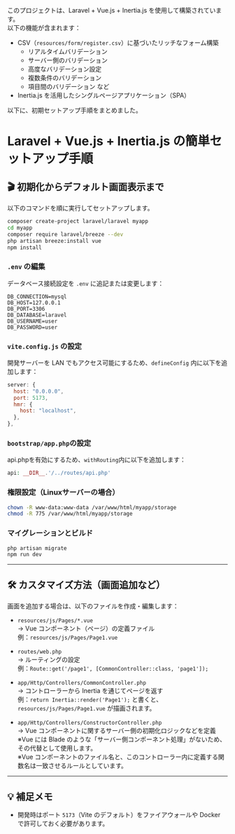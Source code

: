 このプロジェクトは、Laravel + Vue.js + Inertia.js を使用して構築されています。  
以下の機能が含まれます：

- CSV（`resources/form/register.csv`）に基づいたリッチなフォーム構築  
  - リアルタイムバリデーション  
  - サーバー側のバリデーション  
  - 高度なバリデーション設定  
  - 複数条件のバリデーション  
  - 項目間のバリデーション など
- Inertia.js を活用したシングルページアプリケーション（SPA）

以下に、初期セットアップ手順をまとめました。

# Laravel + Vue.js + Inertia.js の簡単セットアップ手順

## 🎬 初期化からデフォルト画面表示まで

以下のコマンドを順に実行してセットアップします。

```bash
composer create-project laravel/laravel myapp
cd myapp
composer require laravel/breeze --dev
php artisan breeze:install vue
npm install
```

### `.env` の編集

データベース接続設定を `.env` に追記または変更します：

```env
DB_CONNECTION=mysql
DB_HOST=127.0.0.1
DB_PORT=3306
DB_DATABASE=laravel
DB_USERNAME=user
DB_PASSWORD=user
```

### `vite.config.js` の設定

開発サーバーを LAN でもアクセス可能にするため、`defineConfig` 内に以下を追加します：

```js
server: {
  host: "0.0.0.0",
  port: 5173,
  hmr: {
    host: "localhost",
  },
},
```

### `bootstrap/app.php`の設定

api.phpを有効にするため、`withRouting`内に以下を追加します：
```php
api: __DIR__.'/../routes/api.php'
```

### 権限設定（Linuxサーバーの場合）

```bash
chown -R www-data:www-data /var/www/html/myapp/storage
chmod -R 775 /var/www/html/myapp/storage
```

### マイグレーションとビルド

```bash
php artisan migrate
npm run dev
```

---

## 🛠 カスタマイズ方法（画面追加など）

画面を追加する場合は、以下のファイルを作成・編集します：

- `resources/js/Pages/*.vue`  
  → Vue コンポーネント（ページ）の定義ファイル  
    例：`resources/js/Pages/Page1.vue`

- `routes/web.php`  
  → ルーティングの設定  
    例：`Route::get('/page1', [CommonController::class, 'page1']);`

- `app/Http/Controllers/CommonController.php`  
  → コントローラーから Inertia を通じてページを返す  
    例：`return Inertia::render('Page1');` と書くと、`resources/js/Pages/Page1.vue` が描画されます。

- `app/Http/Controllers/ConstructorController.php`  
  → Vue コンポーネントに関するサーバー側の初期化ロジックなどを定義  
    ※Vue には Blade のような「サーバー側コンポーネント処理」がないため、その代替として使用します。  
    ※Vue コンポーネントのファイル名と、このコントローラー内に定義する関数名は一致させるルールとしています。

---

## 💡 補足メモ

- 開発時はポート `5173`（Vite のデフォルト）をファイアウォールや Docker で許可しておく必要があります。